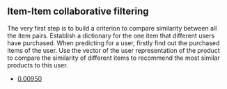 ## Item-Item collaborative filtering

The very first step is to build a criterion to compare similarity between all the item pairs. Establish a dictionary for the one item that different users have purchased. When predicting for a user, firstly find out the purchased items of the user. Use the vector of the user representation of the product to compare the similarity of different items to recommend the most similar products to this user.


- [0.00950](https://www.kaggle.com/code/tao58lee/h-m-item-item?scriptVersionId=98658129)
